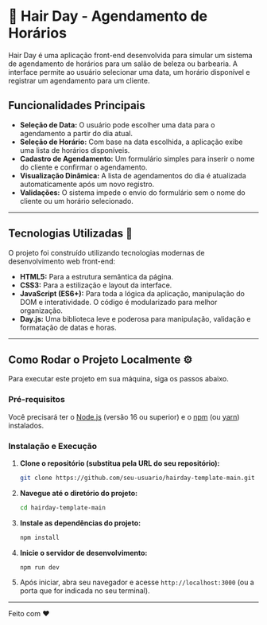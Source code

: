 # 📅 Hair Day - Agendamento de Horários

Hair Day é uma aplicação front-end desenvolvida para simular um sistema de agendamento de horários para um salão de beleza ou barbearia. A interface permite ao usuário selecionar uma data, um horário disponível e registrar um agendamento para um cliente.

## Funcionalidades Principais

- **Seleção de Data:** O usuário pode escolher uma data para o agendamento a partir do dia atual.
- **Seleção de Horário:** Com base na data escolhida, a aplicação exibe uma lista de horários disponíveis.
- **Cadastro de Agendamento:** Um formulário simples para inserir o nome do cliente e confirmar o agendamento.
- **Visualização Dinâmica:** A lista de agendamentos do dia é atualizada automaticamente após um novo registro.
- **Validações:** O sistema impede o envio do formulário sem o nome do cliente ou um horário selecionado.

---

## Tecnologias Utilizadas 🚀

O projeto foi construído utilizando tecnologias modernas de desenvolvimento web front-end:

- **HTML5:** Para a estrutura semântica da página.
- **CSS3:** Para a estilização e layout da interface.
- **JavaScript (ES6+):** Para toda a lógica da aplicação, manipulação do DOM e interatividade. O código é modularizado para melhor organização.
- **Day.js:** Uma biblioteca leve e poderosa para manipulação, validação e formatação de datas e horas.

---

## Como Rodar o Projeto Localmente ⚙️

Para executar este projeto em sua máquina, siga os passos abaixo.

### Pré-requisitos

Você precisará ter o [Node.js](https://nodejs.org/en/) (versão 16 ou superior) e o [npm](https://www.npmjs.com/) (ou [yarn](https://yarnpkg.com/)) instalados.

### Instalação e Execução

1.  **Clone o repositório (substitua pela URL do seu repositório):**
    ```bash
    git clone https://github.com/seu-usuario/hairday-template-main.git
    ```

2.  **Navegue até o diretório do projeto:**
    ```bash
    cd hairday-template-main
    ```

3.  **Instale as dependências do projeto:**
    ```bash
    npm install
    ```

4.  **Inicie o servidor de desenvolvimento:**
    ```bash
    npm run dev
    ```

5.  Após iniciar, abra seu navegador e acesse `http://localhost:3000` (ou a porta que for indicada no seu terminal).

---

Feito com ❤️